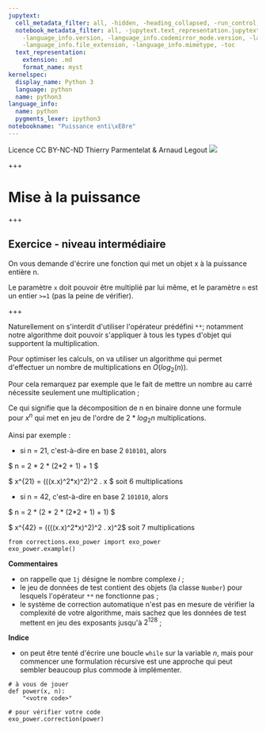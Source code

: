 ```yaml
---
jupytext:
  cell_metadata_filter: all, -hidden, -heading_collapsed, -run_control, -trusted
  notebook_metadata_filter: all, -jupytext.text_representation.jupytext_version, -jupytext.text_representation.format_version,
    -language_info.version, -language_info.codemirror_mode.version, -language_info.codemirror_mode,
    -language_info.file_extension, -language_info.mimetype, -toc
  text_representation:
    extension: .md
    format_name: myst
kernelspec:
  display_name: Python 3
  language: python
  name: python3
language_info:
  name: python
  pygments_lexer: ipython3
notebookname: "Puissance enti\xE8re"
---
```


<div class="licence">
<span>Licence CC BY-NC-ND</span>
<span>Thierry Parmentelat &amp; Arnaud Legout</span>
<span><img src="media/both-logos-small-alpha.png" /></span>
</div>

+++

# Mise à la puissance

+++

## Exercice - niveau intermédiaire

On vous demande d'écrire une fonction qui met un objet x à la puissance entière n.

Le paramètre `x` doit pouvoir être multiplié par lui même, et le paramètre `n` est un entier `>=1` (pas la peine de vérifier).

+++

Naturellement on s'interdit d'utiliser l'opérateur prédéfini `**`; notamment notre algorithme doit pouvoir s'appliquer à tous les types d'objet qui supportent la multiplication.

Pour optimiser les calculs, on va utiliser un algorithme qui permet d'effectuer un nombre de multiplications en $O(log_2(n))$. 

Pour cela remarquez par exemple que le fait de mettre un nombre au carré nécessite seulement une multiplication ;  

Ce qui signifie que la décomposition de n en binaire donne une formule pour $x^n$ qui met en jeu de l'ordre de $2*log_2{n}$ multiplications.

Ainsi par exemple :

* si n = 21, c'est-à-dire en base 2 `010101`, alors

$ n = 2 * 2 * (2*2 + 1) + 1 $  

$ x^{21} = (((x.x)^2*x)^2)^2 . x $ soit 6 multiplications


* si n = 42, c'est-à-dire en base 2 `101010`, alors

$ n = 2 * (2 * 2 * (2*2 + 1) + 1) $  

$ x^{42} = ((((x.x)^2*x)^2)^2 . x)^2$ soit 7 multiplications

```{code-cell} ipython3
from corrections.exo_power import exo_power
exo_power.example()
```

**Commentaires**

* on rappelle que `1j` désigne le nombre complexe $i$ ;
* le jeu de données de test contient des objets (la classe `Number`) pour lesquels l'opérateur `**` ne fonctionne pas ;
* le système de correction automatique n'est pas en mesure de vérifier la complexité de votre algorithme, mais sachez que les données de test mettent en jeu des exposants jusqu'à $2^{128}$ ;

**Indice**

* on peut être tenté d'écrire une boucle `while` sur la variable $n$, mais pour commencer une formulation récursive est une approche qui peut sembler beaucoup plus commode à implémenter.

```{code-cell} ipython3
# à vous de jouer
def power(x, n):
    "<votre code>"
```

```{code-cell} ipython3
# pour vérifier votre code
exo_power.correction(power)
```
